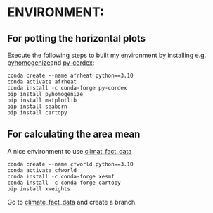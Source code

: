 # ENVIRONMENT:

## For potting the horizontal plots

Execute the following steps to built my environment by installing e.g. [pyhomogenize](https://github.com/climate-service-center/pyhomogenize)and [py-cordex](https://github.com/euro-cordex/py-cordex):

    conda create --name afrheat python==3.10
    conda activate afrheat
    conda install -c conda-forge py-cordex
    pip install pyhomogenize
    pip install matplotlib
    pip install seaborn
    pip install cartopy


## For calculating the area mean

A nice environment to use [climat_fact_data](https://codebase.helmholtz.cloud/gerics_infrastructure/climate_fact_data)

    conda create --name cfworld python==3.10
    conda activate cfworld
    conda install -c conda-forge xesmf
    conda install -c conda-forge cartopy
    pip install xweights
 
Go to [climate_fact_data](https://codebase.helmholtz.cloud/gerics_infrastructure/climate_fact_data/-/tree/main) and create a branch.

 
